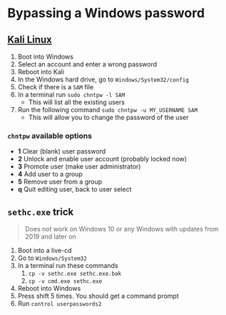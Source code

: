 # Bypassing a Windows password

## [Kali Linux](https://systemweakness.com/bypassing-a-windows-password-using-kali-with-just-two-commands-4ada7b19a2e2)

1. Boot into Windows
2. Select an account and enter a wrong password
3. Reboot into Kali
4. In the Windows hard drive, go to `Windows/System32/config`
5. Check if there is a `SAM` file
6. In a terminal run `sudo chntpw -l SAM`
   - This will list all the existing users
7. Run the following command `sudo chntpw -u MY_USERNAME SAM`
   - This will allow you to change the password of the user

### `chntpw` available options

- **1** Clear (blank) user password
- **2** Unlock and enable user account (probably locked now)
- **3** Promote user (make user administrator)
- **4** Add user to a group
- **5** Remove user from a group
- **q** Quit editing user, back to user select

## `sethc.exe` trick

> Does not work on Windows 10 or any Windows with updates from 2019 and later on

1. Boot into a live-cd
2. Go to `Windows/System32`
3. In a terminal run these commands
   1. `cp -v sethc.exe sethc.exe.bak`
   2. `cp -v cmd.exe sethc.exe`
4. Reboot into Windows
5. Press shift 5 times. You should get a command prompt
6. Run `control userpasswords2`
